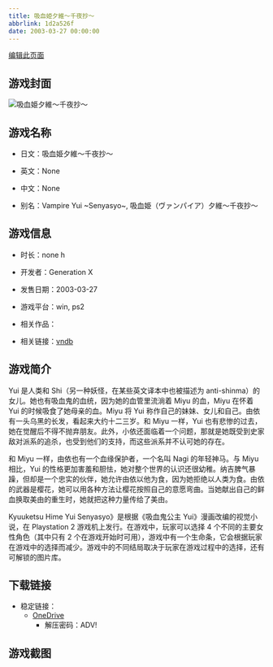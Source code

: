 ```yaml
---
title: 吸血姫夕維～千夜抄～
abbrlink: 1d2a526f
date: 2003-03-27 00:00:00
---
```

[编辑此页面](https://github.com/ACG-3/ADV3-source/blob/main/source/_posts/games/%E5%90%B8%E8%A1%80%E5%A7%AB%E5%A4%95%E7%B6%AD%EF%BD%9E%E5%8D%83%E5%A4%9C%E6%8A%84%EF%BD%9E.md)

## 游戏封面

![吸血姫夕維～千夜抄～](https://pan.timero.xyz/d/onedrive/img_lib_001/%E5%90%B8%E8%A1%80%E5%A7%AB%E5%A4%95%E7%B6%AD%EF%BD%9E%E5%8D%83%E5%A4%9C%E6%8A%84%EF%BD%9E_cover.avif)


## 游戏名称

- 日文：吸血姫夕維～千夜抄～
- 英文：None
- 中文：None

- 别名：Vampire Yui ~Senyasyo~, 吸血姫（ヴァンパイア）夕維～千夜抄～


## 游戏信息

- 时长：none h
- 开发者：Generation X
- 发售日期：2003-03-27
- 游戏平台：win, ps2
- 相关作品：

- 相关链接：[vndb](https://vndb.org/v23841)


## 游戏简介

Yui 是人类和 Shi（另一种妖怪，在某些英文译本中也被描述为 anti-shinma）的女儿。她也有吸血鬼的血统，因为她的血管里流淌着 Miyu 的血，Miyu 在怀着 Yui 的时候吸食了她母亲的血。Miyu 将 Yui 称作自己的妹妹、女儿和自己。由依有一头乌黑的长发，看起来大约十二三岁。和 Miyu 一样，Yui 也有悲惨的过去，她在觉醒后不得不抛弃朋友。此外，小依还面临着一个问题，那就是她既受到史家敌对派系的追杀，也受到他们的支持，而这些派系并不认可她的存在。

和 Miyu 一样，由依也有一个血缘保护者，一个名叫 Nagi 的年轻神马。与 Miyu 相比，Yui 的性格更加害羞和胆怯，她对整个世界的认识还很幼稚。纳吉脾气暴躁，但却是一个忠实的伙伴，她允许由依以他为食，因为她拒绝以人类为食。由依的武器是樱花，她可以用各种方法让樱花按照自己的意愿弯曲。当她献出自己的鲜血换取美由的重生时，她就把这种力量传给了美由。

Kyuuketsu Hime Yui Senyasyo》是根据《吸血鬼公主 Yui》漫画改编的视觉小说，在 Playstation 2 游戏机上发行。在游戏中，玩家可以选择 4 个不同的主要女性角色（其中只有 2 个在游戏开始时可用），游戏中有一个生命条，它会根据玩家在游戏中的选择而减少。游戏中的不同结局取决于玩家在游戏过程中的选择，还有可解锁的图片库。




## 下载链接

- 稳定链接：
    - [OneDrive](https://pan.timero.xyz/onedrive/adv_lib_001/%E5%90%B8%E8%A1%80%E5%A7%AB%E5%A4%95%E7%B6%AD%EF%BD%9E%E5%8D%83%E5%A4%9C%E6%8A%84%EF%BD%9E)
        - 解压密码：ADV!



## 游戏截图


